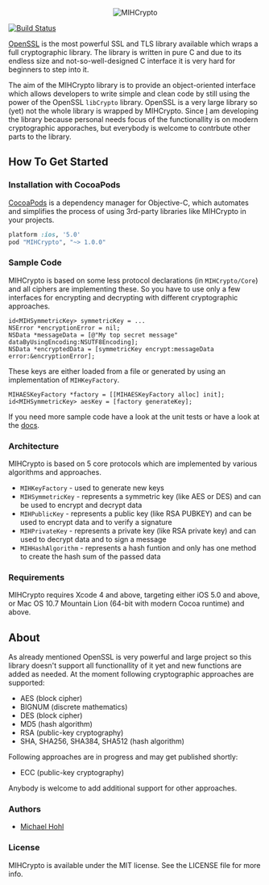 <p align="center" >
  <img src="https://github.com/hohl/MIHCrypto/raw/master/Assets/MIHCrypto-Logo.png" alt="MIHCrypto" title="MIHCrypto">
</p>

[![Build Status](https://travis-ci.org/hohl/MIHCrypto.svg?branch=master)](https://travis-ci.org/hohl/MIHCrypto)


[OpenSSL](https://www.openssl.org/) is the most powerful SSL and TLS library available which wraps a full cryptographic library. The library is written in pure C and due to its endless size and not-so-well-designed C interface it is very hard for beginners to step into it.

The aim of the MIHCrypto library is to provide an object-oriented interface which allows developers to write simple and clean code by still using the power of the OpenSSL `libCrypto` library. OpenSSL is a very large library so (yet) not the whole library is wrapped by MIHCrypto. Since [I](http://www.michaelhohl.net/) am developing the library because personal needs focus of the functionallity is on modern cryptographic apporaches, but everybody is welcome to contrbute other parts to the library.

## How To Get Started

### Installation with CocoaPods

[CocoaPods](http://cocoapods.org) is a dependency manager for Objective-C, which automates and simplifies the process of using 3rd-party libraries like MIHCrypto in your projects.

```ruby
platform :ios, '5.0'
pod "MIHCrypto", "~> 1.0.0"
```

### Sample Code

MIHCrypto is based on some less protocol declarations (in `MIHCrypto/Core`) and all ciphers are implementing these. So you have to use only a few interfaces for encrypting and decrypting with different cryptographic approaches.

    id<MIHSymmetricKey> symmetricKey = ...
    NSError *encryptionError = nil;
    NSData *messageData = [@"My top secret message" dataByUsingEncoding:NSUTF8Encoding];
    NSData *encryptedData = [symmetricKey encrypt:messageData error:&encryptionError];

These keys are either loaded from a file or generated by using an implementation of `MIHKeyFactory`.

    MIHAESKeyFactory *factory = [[MIHAESKeyFactory alloc] init];
    id<MIHSymmetricKey> aesKey = [factory generateKey];
    
If you need more sample code have a look at the unit tests or have a look at the <a href="http://cocoadocs.org/docsets/MIHCrypto/0.1.0/">docs</a>.

### Architecture

MIHCrypto is based on 5 core protocols which are implemented by various algorithms and approaches.

 - `MIHKeyFactory` - used to generate new keys
 - `MIHSymmetricKey` - represents a symmetric key (like AES or DES) and can be used to encrypt and decrypt data
 - `MIHPublicKey` - represents a public key (like RSA PUBKEY) and can be used to encrypt data and to verify a signature
 - `MIHPrivateKey` - represents a private key (like RSA private key) and can used to decrypt data and to sign a message
 - `MIHHashAlgorithm` - represents a hash funtion and only has one method to create the hash sum of the passed data

### Requirements

MIHCrypto requires Xcode 4 and above, targeting either iOS 5.0 and above, or Mac OS 10.7 Mountain Lion (64-bit with modern Cocoa runtime) and above.

## About

As already mentioned OpenSSL is very powerful and large project so this library doesn't support all functionallity of it yet and new functions are added as needed. At the moment following cryptographic approaches are supported:

 - AES (block cipher)
 - BIGNUM (discrete mathematics)
 - DES (block cipher)
 - MD5 (hash algorithm)
 - RSA (public-key cryptography)
 - SHA, SHA256, SHA384, SHA512 (hash algorithm)

Following approaches are in progress and may get published shortly:

 - ECC (public-key cryptography)
 
Anybody is welcome to add additional support for other approaches.

### Authors

 - [Michael Hohl](http://www.michaelhohl.net/)

### License

MIHCrypto is available under the MIT license. See the LICENSE file for more info.
